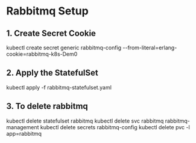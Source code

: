 # Rabbitmq Setup

## 1. Create Secret Cookie
kubectl create secret generic rabbitmq-config --from-literal=erlang-cookie=rabbitmq-k8s-Dem0

## 2. Apply the StatefulSet
kubectl apply -f rabbitmq-statefulset.yaml

## 3. To delete rabbitmq
kubectl delete statefulset rabbitmq
kubectl delete svc rabbitmq rabbitmq-management
kubectl delete secrets rabbitmq-config
kubectl delete pvc -l app=rabbitmq
